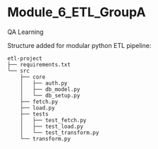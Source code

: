 # Module_6_ETL_GroupA
QA Learning

Structure added for modular python ETL pipeline:

```
etl-project
├── requirements.txt
└── src
    ├── core
    │   ├── auth.py
    │   ├── db_model.py
    │   └── db_setup.py
    ├── fetch.py
    ├── load.py
    ├── tests
    │   ├── test_fetch.py
    │   ├── test_load.py
    │   └── test_transform.py
    └── transform.py
```
